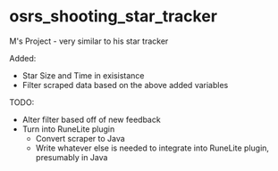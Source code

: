 # osrs_shooting_star_tracker
M's Project - very similar to his star tracker

Added: 
- Star Size and Time in exisistance
- Filter scraped data based on the above added variables

TODO: 
- Alter filter based off of new feedback
- Turn into RuneLite plugin
    - Convert scraper to Java
    - Write whatever else is needed to integrate into RuneLite plugin, presumably in Java
